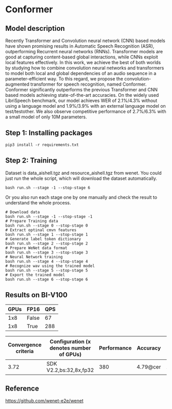 # Conformer

## Model description

Recently Transformer and Convolution neural network (CNN) based models have shown promising results in Automatic Speech Recognition (ASR), outperforming Recurrent neural networks (RNNs). Transformer models are good at capturing content-based global interactions, while CNNs exploit local features effectively. In this work, we achieve the best of both worlds by studying how to combine convolution neural networks and transformers to model both local and global dependencies of an audio sequence in a parameter-efficient way. To this regard, we propose the convolution-augmented transformer for speech recognition, named Conformer. Conformer significantly outperforms the previous Transformer and CNN based models achieving state-of-the-art accuracies. On the widely used LibriSpeech benchmark, our model achieves WER of 2.1%/4.3% without using a language model and 1.9%/3.9% with an external language model on test/testother. We also observe competitive performance of 2.7%/6.3% with a small model of only 10M parameters.

## Step 1: Installing packages

```
pip3 install -r requirements.txt
```

## Step 2: Training

Dataset is data_aishell.tgz and resource_aishell.tgz from wenet.
You could just run the whole script, which will download the dataset automatically.
```
bash run.sh --stage -1 --stop-stage 6
```
Or you also run each stage one by one manually and check the result to understand the whole process.  
```
# Download data
bash run.sh --stage -1 --stop-stage -1
# Prepare Training data
bash run.sh --stage 0 --stop-stage 0
# Extract optinal cmvn features
bash run.sh --stage 1 --stop-stage 1
# Generate label token dictionary
bash run.sh --stage 2 --stop-stage 2
# Prepare WeNet data format
bash run.sh --stage 3 --stop-stage 3
# Neural Network training
bash run.sh --stage 4 --stop-stage 4
# Recognize wav using the trained model
bash run.sh --stage 5 --stop-stage 5
# Export the trained model
bash run.sh --stage 6 --stop-stage 6
```

## Results on BI-V100

| GPUs | FP16  | QPS |
|------|-------|-----|
| 1x8  | False | 67  |
| 1x8  | True  | 288 |

| Convergence criteria | Configuration (x denotes number of GPUs) | Performance | Accuracy | Power（W） | Scalability | Memory utilization（G） | Stability |
|----------------------|------------------------------------------|-------------|----------|------------|-------------|-------------------------|-----------|
| 3.72                 | SDK V2.2,bs:32,8x,fp32                   | 380         | 4.79@cer | 113\*8     | 0.82        | 21.5\*8                 | 1         |


## Reference
https://github.com/wenet-e2e/wenet
